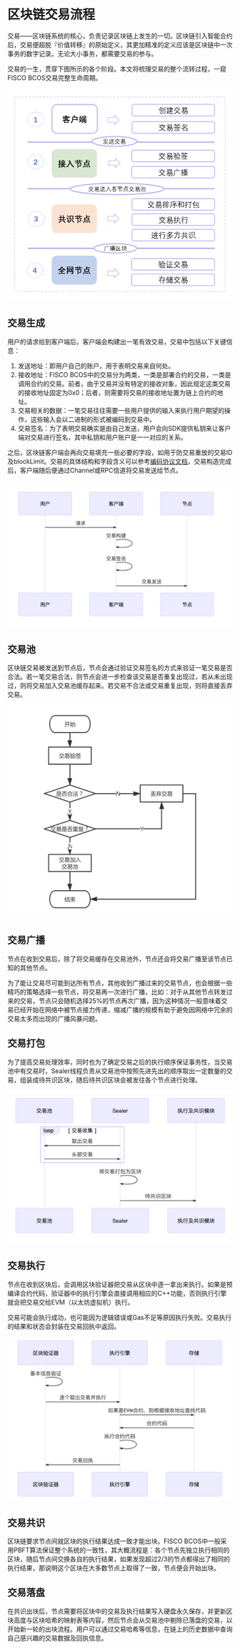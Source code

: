 # 区块链交易流程

交易——区块链系统的核心，负责记录区块链上发生的一切。区块链引入智能合约后，交易便超脱『价值转移』的原始定义，其更加精准的定义应该是区块链中一次事务的数字记录。无论大小事务，都需要交易的参与。

交易的一生，贯穿下图所示的各个阶段。本文将梳理交易的整个流转过程，一窥FISCO BCOS交易完整生命周期。

![](../../../../2.x/images/articles/transaction_lifetime/IMG_5188.PNG)

## 交易生成

用户的请求给到客户端后，客户端会构建出一笔有效交易，交易中包括以下关键信息：

1. 发送地址：即用户自己的账户，用于表明交易来自何处。
2. 接收地址：FISCO BCOS中的交易分为两类，一类是部署合约的交易，一类是调用合约的交易。前者，由于交易并没有特定的接收对象，因此规定这类交易的接收地址固定为0x0；后者，则需要将交易的接收地址置为链上合约的地址。
3. 交易相关的数据：一笔交易往往需要一些用户提供的输入来执行用户期望的操作，这些输入会以二进制的形式被编码到交易中。
4. 交易签名：为了表明交易确实是由自己发送，用户会向SDK提供私钥来让客户端对交易进行签名，其中私钥和用户账户是一一对应的关系。

之后，区块链客户端会再向交易填充一些必要的字段，如用于防交易重放的交易ID及blockLimit。交易的具体结构和字段含义可以参考[编码协议文档](./protocol_description.md)，交易构造完成后，客户端随后便通过Channel或RPC信道将交易发送给节点。

![](../../../../2.x/images/articles/transaction_lifetime/IMG_5189.PNG)

## 交易池

区块链交易被发送到节点后，节点会通过验证交易签名的方式来验证一笔交易是否合法。若一笔交易合法，则节点会进一步检查该交易是否重复出现过，若从未出现过，则将交易加入交易池缓存起来。若交易不合法或交易重复出现，则将直接丢弃交易。

![](../../../../2.x/images/articles/transaction_lifetime/IMG_5190.PNG)

## 交易广播

节点在收到交易后，除了将交易缓存在交易池外，节点还会将交易广播至该节点已知的其他节点。

为了能让交易尽可能到达所有节点，其他收到广播过来的交易节点，也会根据一些精巧的策略选择一些节点，将交易再一次进行广播，比如：对于从其他节点转发过来的交易，节点只会随机选择25%的节点再次广播，因为这种情况一般意味着交易已经开始在网络中被节点接力传递，缩减广播的规模有助于避免因网络中冗余的交易太多而出现的广播风暴问题。

## 交易打包

为了提高交易处理效率，同时也为了确定交易之后的执行顺序保证事务性，当交易池中有交易时，Sealer线程负责从交易池中按照先进先出的顺序取出一定数量的交易，组装成待共识区块，随后待共识区块会被发往各个节点进行处理。

![](../../../../2.x/images/articles/transaction_lifetime/IMG_5191.JPG)

## 交易执行

节点在收到区块后，会调用区块验证器把交易从区块中逐一拿出来执行。如果是预编译合约代码，验证器中的执行引擎会直接调用相应的C++功能，否则执行引擎就会把交易交给EVM（以太坊虚拟机）执行。

交易可能会执行成功，也可能因为逻辑错误或Gas不足等原因执行失败。交易执行的结果和状态会封装在交易回执中返回。

![](../../../../2.x/images/articles/transaction_lifetime/IMG_5192.JPG)

## 交易共识

区块链要求节点间就区块的执行结果达成一致才能出块。FISCO BCOS中一般采用PBFT算法保证整个系统的一致性，其大概流程是：各个节点先独立执行相同的区块，随后节点间交换各自的执行结果，如果发现超过2/3的节点都得出了相同的执行结果，那说明这个区块在大多数节点上取得了一致，节点便会开始出块。

## 交易落盘

在共识出块后，节点需要将区块中的交易及执行结果写入硬盘永久保存，并更新区块高度与区块哈希的映射表等内容，然后节点会从交易池中剔除已落盘的交易，以开始新一轮的出块流程。用户可以通过交易哈希等信息，在链上的历史数据中查询自己感兴趣的交易数据及回执信息。